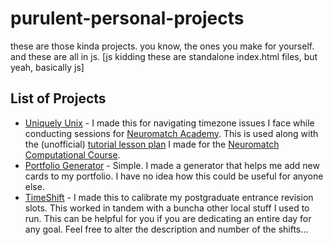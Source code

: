 # purulent-personal-projects
these are those kinda projects. you know, the ones you make for yourself. and these are all in js. [js kidding these are standalone index.html files, but yeah, basically js]

## List of Projects
- [Uniquely Unix](https://drarkadeep.github.io/purulent-personal-projects/uniquely-unix/index.html) - I made this for navigating timezone issues I face while conducting sessions for [Neuromatch Academy](https://www.linkedin.com/feed/update/urn:li:activity:7191285231650324480/). This is used along with the (unofficial) [tutorial lesson plan](https://nma.bearblog.dev/) I made for the [Neuromatch Computational Course](https://compneuro.neuromatch.io/tutorials/intro.html).
- [Portfolio Generator](https://drarkadeep.github.io/purulent-personal-projects/portfolio-generator/index.html) - Simple. I made a generator that helps me add new cards to my portfolio. I have no idea how this could be useful for anyone else.
- [TimeShift](https://drarkadeep.github.io/purulent-personal-projects/timeshift/index.html) - I made this to calibrate my postgraduate entrance revision slots. This worked in tandem with a buncha other local stuff I used to run. This can be helpful for you if you are dedicating an entire day for any goal. Feel free to alter the description and number of the shifts...

